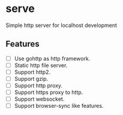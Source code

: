 # serve

Simple http server for localhost development

## Features
- [ ] Use gohttp as http framework.
- [ ] Static http file server.
- [ ] Support http2.
- [ ] Support gzip.
- [ ] Support http proxy.
- [ ] Support https proxy to http.
- [ ] Support websocket.
- [ ] Support browser-sync like features.
